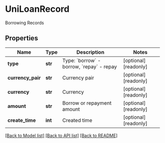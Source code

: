 # UniLoanRecord

Borrowing Records
## Properties
Name | Type | Description | Notes
------------ | ------------- | ------------- | -------------
**type** | **str** | Type: &#x60;borrow&#x60; - borrow, &#x60;repay&#x60; - repay | [optional] [readonly] 
**currency_pair** | **str** | Currency pair | [optional] [readonly] 
**currency** | **str** | Currency | [optional] [readonly] 
**amount** | **str** | Borrow or repayment amount | [optional] [readonly] 
**create_time** | **int** | Created time | [optional] [readonly] 

[[Back to Model list]](../README.md#documentation-for-models) [[Back to API list]](../README.md#documentation-for-api-endpoints) [[Back to README]](../README.md)



